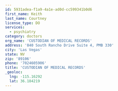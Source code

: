 ```yaml
---
id: 5931adea-f1a9-4a1e-ad0d-cc599341b0d6
first_name: Keith
last_name: Courtney
license_type: DO
services:
  - psychiatry
category: doctors
org_name: 'CUSTODIAN OF MEDICAL RECORDS'
address: '840 South Rancho Drive Suite 4, PMB 330'
city: 'Las Vegas'
state: NV
zip: '89106'
phone: '7024605906'
title: 'CUSTODIAN OF MEDICAL RECORDS'
_geoloc:
  lng: -115.16292
  lat: 36.184219
---
```

